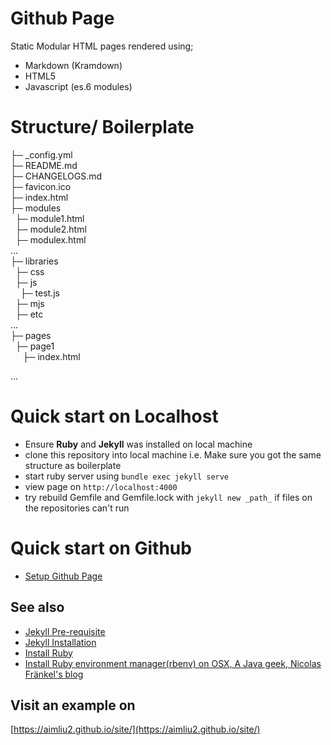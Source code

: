 # Github Page
Static Modular HTML pages rendered using;
- Markdown (Kramdown)
- HTML5
- Javascript (es.6 modules)

# Structure/ Boilerplate
├─ _config.yml <br>
├─ README.md <br>
├─ CHANGELOGS.md <br>
├─ favicon.ico <br>
├─ index.html <br>
├─ modules <br>
&nbsp;&nbsp;├─ module1.html <br>
&nbsp;&nbsp;├─ module2.html <br>
&nbsp;&nbsp;├─ modulex.html <br>
... <br>
├─ libraries <br>
&nbsp;&nbsp;├─ css <br>
&nbsp;&nbsp;├─ js <br>
&nbsp;&nbsp;&nbsp;&nbsp;├─ test.js <br>
&nbsp;&nbsp;├─ mjs <br>
&nbsp;&nbsp;├─ etc <br>
... <br>
├─ pages <br>
&nbsp;&nbsp;├─ page1  <br>
&nbsp;&nbsp;&nbsp;&nbsp; ├─ index.html  <br>

...

# Quick start on Localhost
- Ensure **Ruby** and **Jekyll** was installed on local machine 
- clone this repository into local machine i.e. Make sure you got the same structure as boilerplate
- start ruby server using `bundle exec jekyll serve`
- view page on `http://localhost:4000`
- try rebuild Gemfile and Gemfile.lock with `jekyll new _path_` if files on the repositories can't run

# Quick start on Github
- [Setup Github Page](https://docs.github.com/en/pages/quickstart)

## See also
- [Jekyll Pre-requisite](https://jekyllrb.com/docs/installation/)
- [Jekyll Installation](https://jekyllrb.com/docs/)
- [Install Ruby](https://www.ruby-lang.org/en/documentation/installation/)
- [Install Ruby environment manager(rbenv) on OSX, A Java geek, Nicolas Fränkel's blog](https://blog.frankel.ch/running-jekyll-mac/)


## Visit an example on 
[https://aimliu2.github.io/site/](https://aimliu2.github.io/site/)
